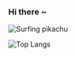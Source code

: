 ### Hi there ~ <br>

<img src="https://media3.giphy.com/media/v1.Y2lkPTc5MGI3NjExanRuZG13bWhxcGowMGF5dWdraWdrYWl3b295NnNlYjBvMndkbmZ6eSZlcD12MV9pbnRlcm5hbF9naWZfYnlfaWQmY3Q9Zw/6vEi7p81nYYcU/giphy.gif" alt="Surfing pikachu">

![Top Langs](https://stats.cidominguez.com/api/top-langs/?username=ci-dominguez&count_private=true&layout=compact&hide=css,html)
